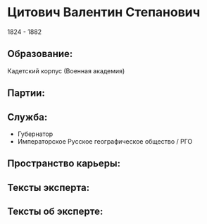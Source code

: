 # Цитович Валентин Степанович
1824 - 1882

## Образование:
Кадетский корпус (Военная академия) 
## Партии:
## Служба:
* Губернатор
* Императорское Русское географическое общество / РГО
## Пространство карьеры:
## Тексты эксперта:
## Тексты об эксперте:

